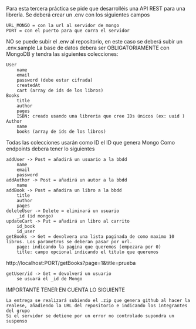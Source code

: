 Para esta tercera práctica se pide que desarrolléis una API REST para una librería. 
Se deberá crear un .env con los siguientes campos

    URL_MONGO = con la url al servidor de mongo
    PORT = con el puerto para que corra el servidor

NO se puede subir el .env al repositorio, en este caso se deberá subir un .env.sample
La base de datos debera ser OBLIGATORIAMENTE con MongoDB y tendra las siguientes colecciones:

    User
        name
        email
        password (debe estar cifrada)
        createdAt
        cart (array de ids de los libros)
    Books
        title
        author
        pages
        ISBN: creado usando una libreria que cree IDs únicos (ex: uuid )
    Author
        name
        books (array de ids de los libros)

Todas las colecciones usarán como ID el ID que genera Mongo
Como endpoints debera tener lo siguientes

    addUser -> Post = añadirá un usuario a la bbdd
        name
        email
        password
    addAuthor -> Post = añadirá un autor a la bbdd
        name
    addBook -> Post = añadira un libro a la bbdd
        title
        author
        pages
    deleteUser -> Delete = eliminará un usuario
        _id (id mongo)
    updateCart -> Put = añadirá un libro al carrito
        id_book
        id_user
    getBooks -> Get = devolvera una lista paginada de como maximo 10 libros. Los parametros se deberan pasar por url.
        page: indicando la pagina que queremos (empezara por 0)
        title: campo opcional indicando el titulo que queremos

http://localhost:PORT/getBooks?page=1&title=prueba

    getUser/id -> Get = devolverá un usuario 
        se usuará el _id de Mongo


IMPORTANTE TENER EN CUENTA LO SIGUIENTE

    La entrega se realizará subiendo el .zip que genera github al hacer la realese, añadiendo la URL del repositorio e indicando los integrantes del grupo
    Si el servidor se detiene por un error no controlado supondra un suspenso


